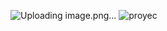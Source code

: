 ![Uploading image.png…]()
![proyec](https://github.com/azherot668/parcial2/assets/116097260/8dcc57d7-cca7-4dc4-a357-692404a887df)
